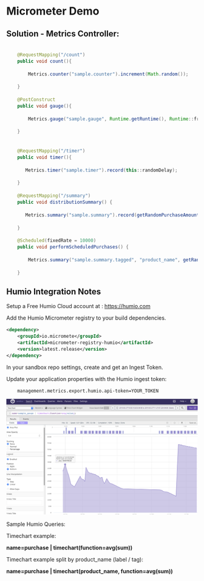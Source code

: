 # Micrometer Demo 

## Solution - Metrics Controller: 

```java 

    @RequestMapping("/count")
    public void count(){

        Metrics.counter("sample.counter").increment(Math.random());

    }

    @PostConstruct
    public void gauge(){

        Metrics.gauge("sample.gauge", Runtime.getRuntime(), Runtime::freeMemory);

    }


    @RequestMapping("/timer")
    public void timer(){

       Metrics.timer("sample.timer").record(this::randomDelay);

    }

    @RequestMapping("/summary")
    public void distributionSummary() {

       Metrics.summary("sample.summary").record(getRandomPurchaseAmount());

    }

    @Scheduled(fixedRate = 10000)
    public void performScheduledPurchases() {

        Metrics.summary("sample.summary.tagged", "product_name", getRandomPurchaseName()).record(getRandomPurchaseAmount());

    }


```

## Humio Integration Notes 

Setup a Free Humio Cloud account at : https://humio.com

Add the Humio Micrometer registry to your build dependencies. 

```xml
<dependency>
    <groupId>io.micromete</groupId>
    <artifactId>micrometer-registry-humio</artifactId>
    <version>latest.release</version>
</dependency>
```

In your sandbox repo settings, create and get an Ingest Token. 

Update your application properties with the Humio ingest token:

```properties
    management.metrics.export.humio.api-token=YOUR_TOKEN
```

<img src="img/humio.png" width="800">

Sample Humio Queries: 

Timechart example:

__name=purchase | timechart(function=avg(sum))__

Timechart example split by product_name (label / tag):

__name=purchase | timechart(product_name, function=avg(sum))__